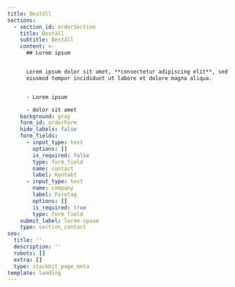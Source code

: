 ```yaml
---
title: Beställ
sections:
  - section_id: orderSection
    title: Beställ
    subtitle: Beställ
    content: >-
      ## Lorem ipsum


      Lorem ipsum dolor sit amet, **consectetur adipiscing elit**, sed do
      eiusmod tempor incididunt ut labore et dolore magna aliqua.


      - Lorem ipsum

      - dolor sit amet
    background: gray
    form_id: orderForm
    hide_labels: false
    form_fields:
      - input_type: text
        options: []
        is_required: false
        type: form_field
        name: contact
        label: Kontakt
      - input_type: text
        name: company
        label: Företag
        options: []
        is_required: true
        type: form_field
    submit_label: lorem-ipsum
    type: section_contact
seo:
  title: ''
  description: ''
  robots: []
  extra: []
  type: stackbit_page_meta
template: landing
---
```

